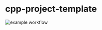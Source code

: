# cpp-project-template
![example workflow](https://github.com/Link2Link/cpp-project-template/actions/workflows/CI.yml/badge.svg)